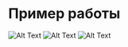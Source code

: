 # Пример работы
![Alt Text](https://github.com/VladimirKv41/Images/blob/main/Hnet-image%20(3).gif?raw=true)
![Alt Text](https://github.com/VladimirKv41/Images/blob/main/Hnet-image%20(5).gif?raw=true)
![Alt Text](https://github.com/VladimirKv41/Images/blob/main/Hnet-image%20(6).gif?raw=true)
